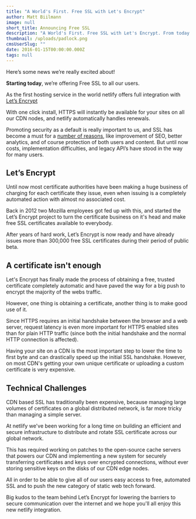 ```yaml
---
title: "A World's First. Free SSL with Let's Encrypt"
author: Matt Biilmann
image: null
short_title: Announcing Free SSL
description: "A World's First. Free SSL with Let's Encrypt. From today HTTPS is a free one-click setup on all our plans"
thumbnail: /uploads/padlock.png
cmsUserSlug: ""
date: 2016-01-15T00:00:00.000Z
tags: null
---
```


Here’s some news we’re really excited about!

**Starting today**, we’re offering Free SSL to all our users. 

As the first hosting service in the world netlify offers full integration with [Let’s Encrypt](https://letsencrypt.org)

With one click install, HTTPS will instantly be available for your sites on all our CDN nodes, and netlify automatically handles renewals.

Promoting security as a default is really important to us, and SSL has become a must for a [number of reasons](/blog/2014/10/03/five-reasons-you-want-https-for-your-static-site), like improvement of SEO, better analytics, and of course protection of both users and content. But until now costs, implementation difficulties, and legacy API’s have stood in the way for many users.

## Let’s Encrypt

Until now most certificate authorities have been making a huge business of charging for each certificate they issue, even when issuing is a completely automated action with almost no associated cost.

Back in 2012 two Mozilla employees got fed up with this, and started the Let’s Encrypt project to turn the certificate business on it's head and make free SSL certificates available to everybody.

After years of hard work, Let’s Encrypt is now ready and have already issues more than 300,000 free SSL certificates during their period of public beta.

## A certificate isn't enough

Let's Encrypt has finally made the process of obtaining a free, trusted certificate completely automatic and have paved the way for a big push to encrypt the majority of the webs traffic.

However, one thing is obtaining a certificate, another thing is to make good use of it.

Since HTTPS requires an initial handshake between the browser and a web server, request latency is even more important for HTTPS enabled sites than for plain HTTP traffic (since both the initial handshake and the normal HTTP connection is affected).

Having your site on a CDN is the most important step to lower the time to first byte and can drastically speed up the initial SSL handshake. However, on most CDN's getting your own unique certificate or uploading a custom certificate is very expensive.

## Technical Challenges

CDN based SSL has traditionally been expensive, because managing large volumes of certificates on a global distributed network, is far more tricky than managing a simple server.

At netlify we've been working for a long time on building an efficient and secure infrastructure to distribute and rotate SSL certificate across our global network.

This has required working on patches to the open-source cache servers that powers our CDN and implementing a new system for securely transferring certificates and keys over encrypted connections, without ever storing sensitive keys on the disks of our CDN edge nodes.

All in order to be able to give all of our users easy access to free, automated SSL and to push the new category of static web tech forward.

Big kudos to the team behind Let’s Encrypt for lowering the barriers to secure communication over the internet and we hope you'll all enjoy this new netlify integration.
